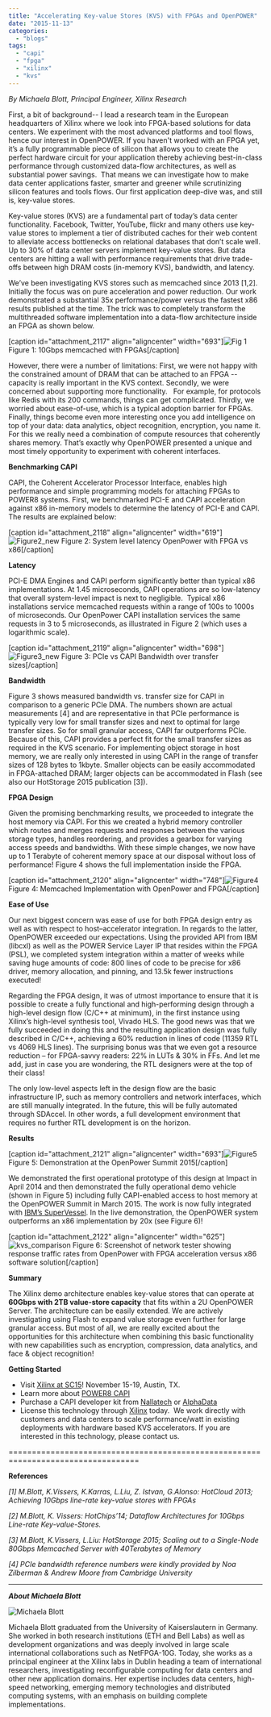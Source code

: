 ```yaml
---
title: "Accelerating Key-value Stores (KVS) with FPGAs and OpenPOWER"
date: "2015-11-13"
categories: 
  - "blogs"
tags: 
  - "capi"
  - "fpga"
  - "xilinx"
  - "kvs"
---
```


_By Michaela Blott, Principal Engineer, Xilinx Research_

First, a bit of background-- I lead a research team in the European headquarters of Xilinx where we look into FPGA-based solutions for data centers. We experiment with the most advanced platforms and tool flows, hence our interest in OpenPOWER. If you haven't worked with an FPGA yet, it’s a fully programmable piece of silicon that allows you to create the perfect hardware circuit for your application thereby achieving best-in-class performance through customized data-flow architectures, as well as substantial power savings.  That means we can investigate how to make data center applications faster, smarter and greener while scrutinizing silicon features and tools flows. Our first application deep-dive was, and still is, key-value stores.

Key-value stores (KVS) are a fundamental part of today’s data center functionality. Facebook, Twitter, YouTube, flickr and many others use key-value stores to implement a tier of distributed caches for their web content to alleviate access bottlenecks on relational databases that don’t scale well. Up to 30% of data center servers implement key-value stores. But data centers are hitting a wall with performance requirements that drive trade-offs between high DRAM costs (in-memory KVS), bandwidth, and latency.

We’ve been investigating KVS stores such as memcached since 2013 \[1,2\]. Initially the focus was on pure acceleration and power reduction. Our work demonstrated a substantial 35x performance/power versus the fastest x86 results published at the time. The trick was to completely transform the multithreaded software implementation into a data-flow architecture inside an FPGA as shown below.

\[caption id="attachment\_2117" align="aligncenter" width="693"\]![Fig 1](images/Fig-1.jpg) Figure 1: 10Gbps memcached with FPGAs\[/caption\]

However, there were a number of limitations: First, we were not happy with the constrained amount of DRAM that can be attached to an FPGA -- capacity is really important in the KVS context. Secondly, we were concerned about supporting more functionality.   For example, for protocols like Redis with its 200 commands, things can get complicated. Thirdly, we worried about ease-of-use, which is a typical adoption barrier for FPGAs. Finally, things become even more interesting once you add intelligence on top of your data: data analytics, object recognition, encryption, you name it. For this we really need a combination of compute resources that coherently shares memory. That’s exactly why OpenPOWER presented a unique and most timely opportunity to experiment with coherent interfaces.

**Benchmarking CAPI**

CAPI, the Coherent Accelerator Processor Interface, enables high performance and simple programming models for attaching FPGAs to POWER8 systems. First, we benchmarked PCI-E and CAPI acceleration against x86 in-memory models to determine the latency of PCI-E and CAPI. The results are explained below:

\[caption id="attachment\_2118" align="aligncenter" width="619"\]![Figure2_new](images/Figure2_new.jpg) Figure 2: System level latency OpenPower with FPGA vs x86\[/caption\]

**Latency**

PCI-E DMA Engines and CAPI perform significantly better than typical x86 implementations. At 1.45 microseconds, CAPI operations are so low-latency that overall system-level impact is next to negligible.  Typical x86 installations service memcached requests within a range of 100s to 1000s of microseconds. Our OpenPower CAPI installation services the same requests in 3 to 5 microseconds, as illustrated in Figure 2 (which uses a logarithmic scale).

\[caption id="attachment\_2119" align="aligncenter" width="698"\]![Figure3_new](images/Figure3_new.jpg) Figure 3: PCIe vs CAPI Bandwidth over transfer sizes\[/caption\]

**Bandwidth**

Figure 3 shows measured bandwidth vs. transfer size for CAPI in comparison to a generic PCIe DMA. The numbers shown are actual measurements \[4\] and are representative in that PCIe performance is typically very low for small transfer sizes and next to optimal for large transfer sizes. So for small granular access, CAPI far outperforms PCIe. Because of this, CAPI provides a perfect fit for the small transfer sizes as required in the KVS scenario. For implementing object storage in host memory, we are really only interested in using CAPI in the range of transfer sizes of 128 bytes to 1kbyte. Smaller objects can be easily accommodated in FPGA-attached DRAM; larger objects can be accommodated in Flash (see also our HotStorage 2015 publication \[3\]).

**FPGA Design**

Given the promising benchmarking results, we proceeded to integrate the host memory via CAPI. For this we created a hybrid memory controller which routes and merges requests and responses between the various storage types, handles reordering, and provides a gearbox for varying access speeds and bandwidths. With these simple changes, we now have up to 1 Terabyte of coherent memory space at our disposal without loss of performance! Figure 4 shows the full implementation inside the FPGA.

\[caption id="attachment\_2120" align="aligncenter" width="748"\]![Figure4](images/Figure4.jpg) Figure 4: Memcached Implementation with OpenPower and FPGA\[/caption\]

**Ease of Use**

Our next biggest concern was ease of use for both FPGA design entry as well as with respect to host–accelerator integration. In regards to the latter, OpenPOWER exceeded our expectations. Using the provided API from IBM (libcxl) as well as the POWER Service Layer IP that resides within the FPGA (PSL), we completed system integration within a matter of weeks while saving huge amounts of code: 800 lines of code to be precise for x86 driver, memory allocation, and pinning, and 13.5k fewer instructions executed!

Regarding the FPGA design, it was of utmost importance to ensure that it is possible to create a fully functional and high-performing design through a high-level design flow (C/C++ at minimum), in the first instance using Xilinx’s high-level synthesis tool, Vivado HLS. The good news was that we fully succeeded in doing this and the resulting application design was fully described in C/C++, achieving a 60% reduction in lines of code (11359 RTL vs 4069 HLS lines). The surprising bonus was that we even got a resource reduction – for FPGA-savvy readers: 22% in LUTs & 30% in FFs. And let me add, just in case you are wondering, the RTL designers were at the top of their class!

The only low-level aspects left in the design flow are the basic infrastructure IP, such as memory controllers and network interfaces, which are still manually integrated. In the future, this will be fully automated through SDAccel. In other words, a full development environment that requires no further RTL development is on the horizon.

**Results**

\[caption id="attachment\_2121" align="aligncenter" width="693"\]![Figure5](images/Figure5.jpg) Figure 5: Demonstration at the OpenPower Summit 2015\[/caption\]

We demonstrated the first operational prototype of this design at Impact in April 2014 and then demonstrated the fully operational demo vehicle (shown in Figure 5) including fully CAPI-enabled access to host memory at the OpenPOWER Summit in March 2015. The work is now fully integrated with [IBM’s SuperVessel](http://www.ptopenlab.com). In the live demonstration, the OpenPOWER system outperforms an x86 implementation by 20x (see Figure 6)!

\[caption id="attachment\_2122" align="aligncenter" width="625"\]![kvs_comparison](images/kvs_comparison-1024x577.jpg) Figure 6: Screenshot of network tester showing response traffic rates from OpenPower with FPGA acceleration versus x86 software solution\[/caption\]

**Summary**

The Xilinx demo architecture enables key-value stores that can operate at **60Gbps with 2TB value-store capacity** that fits within a 2U OpenPOWER Server. The architecture can be easily extended. We are actively investigating using Flash to expand value storage even further for large granular access. But most of all, we are really excited about the opportunities for this architecture when combining this basic functionality with new capabilities such as encryption, compression, data analytics, and face & object recognition!

**Getting Started**

- Visit [Xilinx at SC15](http://www.xilinx.com/about/events/sc15.html)! November 15-19, Austin, TX.
- Learn more about [POWER8 CAPI](http://www-304.ibm.com/webapp/set2/sas/f/capi/home.html)
- Purchase a CAPI developer kit from [Nallatech](http://www.nallatech.com/solutions/openpower-capi-developer-kit-for-power-8/) or [AlphaData](http://www.alpha-data.com/dcp/capi.php)
- License this technology through [Xilinx](http://www.xilinx.com/) today.  We work directly with customers and data centers to scale performance/watt in existing deployments with hardware based KVS accelerators. If you are interested in this technology, please contact us.

\==================================================================================

**References**

_\[1\] M.Blott, K.Vissers, K.Karras, L.Liu, Z. Istvan, G.Alonso: HotCloud 2013; Achieving 10Gbps line-rate key-value stores with FPGAs_

_\[2\] M.Blott, K. Vissers: HotChips’14; Dataflow Architectures for 10Gbps Line-rate Key-value-Stores._

_\[3\] M.Blott, K.Vissers, L.Liu: HotStorage 2015; Scaling out to a Single-Node 80Gbps Memcached Server with 40Terabytes of Memory_

_\[4\] PCIe bandwidth reference numbers were kindly provided by Noa Zilberman & Andrew Moore from Cambridge University_

* * *

**_About Michaela Blott_**

![Michaela Blott](images/Michaela-Blott.png)

Michaela Blott graduated from the University of Kaiserslautern in Germany. She worked in both research institutions (ETH and Bell Labs) as well as development organizations and was deeply involved in large scale international collaborations such as NetFPGA-10G. Today, she works as a principal engineer at the Xilinx labs in Dublin heading a team of international researchers, investigating reconfigurable computing for data centers and other new application domains. Her expertise includes data centers, high-speed networking, emerging memory technologies and distributed computing systems, with an emphasis on building complete implementations.
